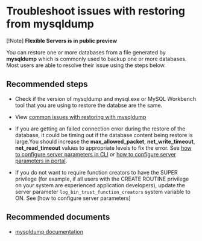 <properties
    pageTitle="Troubleshoot issues with restoring from mysqldump"
    description="Troubleshoot issues with restoring from mysqldump"
    service="microsoft.dbformysql"
    resource="servers"
    authors="mksuni"
    ms.author="sumuth"
    displayOrder="180"
    selfHelpType="generic"
    supportTopicIds="32747635"
    resourceTags="servers, databases"
    productPesIds="17344"
    cloudEnvironments="public, Fairfax, usnat, ussec"
    articleId="a755a113-44c6-4eba-8c02-92fcb6f7d9da"
    ownershipId="AzureData_AzureDatabaseforMySQL"
/>

# Troubleshoot issues with restoring from mysqldump

[!Note]  **Flexible Servers is in public preview**

You can restore one or more databases from a file generated by **mysqldump** which is commonly used to backup one or more databases. Most users are able to resolve their issue using the steps below.

## **Recommended steps**

* Check if the version of mysqldump and  mysql.exe or MySQL Workbench tool that you are using to restore the databse are the same.

* View [common issues with restoring with mysqldump](https://techcommunity.microsoft.com/t5/azure-database-for-mysql/tips-and-tricks-in-using-mysqldump-and-mysql-restore-to-azure/ba-p/916912)

* If you are getting an failed connection error during the restore of the database, it could be timing out if the database content being restore is large.You should increase the **max_allowed_packet**, **net_write_timeout**, **net_read_timeout** values to appropriate levels to fix the error. See [how to configure server parameters in CLI](https://docs.microsoft.com/azure/mysql/howto-configure-server-parameters-using-cli) or [how to configure server parameters in portal](https://docs.microsoft.com/azure/mysql/howto-server-parameters).

* If you do not want to require function creators to have the SUPER privilege (for example, if all users with the CREATE ROUTINE privilege on your system are experienced application developers), update the server parameter ```log_bin_trust_function_creators``` system variable to ON. See [how to configure server parameters]

## **Recommended documents**

* [mysqldump documentation](https://dev.mysql.com/doc/refman/8.0/en/mysqldump.html)
<!--* [How to configure server parameters in portal for Single server](https://docs.microsoft.com/azure/mysql/howto-server-parameters)<br>-->